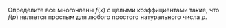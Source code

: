 Определите все многочлены  $f(x)$ с целыми коэффициентами такие, что  $f(p)$ является простым для любого простого натурального числа $p$.
